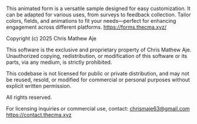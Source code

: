 This animated form is a versatile sample designed for easy customization. It can be adapted for various uses, from surveys to feedback collection. Tailor colors, fields, and animations to fit your needs—perfect for enhancing engagement across different platforms.
https://forms.thecma.xyz/

Copyright (c) 2025 Chris Mathew Aje

This software is the exclusive and proprietary property of Chris Mathew Aje. 
Unauthorized copying, redistribution, or modification of this software or its parts, via any medium, is strictly prohibited.

This codebase is not licensed for public or private distribution, and may not be reused, resold, or modified for commercial or personal purposes without explicit written permission.

All rights reserved.

For licensing inquiries or commercial use, contact:
chrismaje63@gmail.com
https://contact.thecma.xyz
